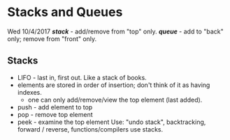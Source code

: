 # Stacks and Queues
Wed 10/4/2017
***stack*** - add/remove from "top" only.
***queue*** - add to "back" only; remove from "front" only.

## Stacks
- LIFO - last in, first out. Like a stack of books.
- elements are stored in order of insertion; don't think of it as having indexes.
  - one can only add/remove/view the top element (last added).
- push - add element to top
- pop - remove top element
- peek - examine the top element
Use: "undo stack", backtracking, forward / reverse, functions/compilers use stacks.

